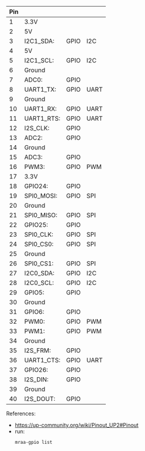 |Pin |  |  |  |
|----|--|--|--|
|1	|3.3V	
|2	|5V	
|3	|I2C1_SDA:	|GPIO | I2C
|4	|5V	
|5	|I2C1_SCL:	|GPIO | I2C
|6	|Ground	
|7	|ADC0:	|GPIO
|8	|UART1_TX:	|GPIO |UART
|9	|Ground	
|10	|UART1_RX:	|GPIO |UART
|11	|UART1_RTS:	|GPIO |UART
|12	|I2S_CLK:	|GPIO
|13	|ADC2:	|GPIO
|14	|Ground	
|15	|ADC3:	|GPIO
|16	|PWM3:	|GPIO |PWM
|17	|3.3V	
|18	|GPIO24:	|GPIO
|19	|SPI0_MOSI:	|GPIO |SPI
|20	|Ground	
|21	|SPI0_MISO:	|GPIO |SPI
|22	|GPIO25:	|GPIO
|23	|SPI0_CLK:	|GPIO |SPI
|24	|SPI0_CS0:	|GPIO |SPI
|25	|Ground	
|26	|SPI0_CS1:	|GPIO |SPI
|27	|I2C0_SDA:	|GPIO |I2C
|28	|I2C0_SCL:	|GPIO |I2C
|29	|GPIO5:	|GPIO
|30	|Ground	
|31	|GPIO6:	|GPIO
|32	|PWM0:	|GPIO |PWM
|33	|PWM1:	|GPIO |PWM
|34	|Ground	
|35	|I2S_FRM:	|GPIO
|36	|UART1_CTS:	|GPIO |UART
|37	|GPIO26:	|GPIO
|38	|I2S_DIN:	|GPIO
|39	|Ground	
|40	|I2S_DOUT:	|GPIO

References:  
* https://up-community.org/wiki/Pinout_UP2#Pinout  
* run:
  ```
  mraa-gpio list
  ```
